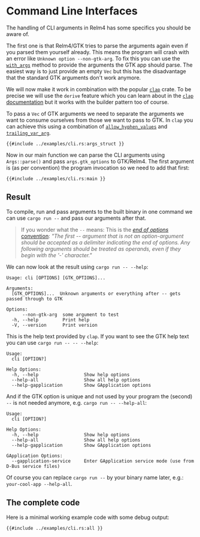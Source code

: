 # Command Line Interfaces

The handling of CLI arguments in Relm4 has some specifics you should be aware of.

The first one is that Relm4/GTK tries to parse the arguments again even if you parsed them yourself already.
This means the program will crash with an error like `Unknown option --non-gtk-arg`.
To fix this you can use the [`with_args`](https://docs.rs/relm4/latest/relm4/struct.RelmApp.html#method.with_args) method to provide the arguments the GTK app should parse.
The easiest way is to just provide an empty `Vec` but this has the disadvantage that the standard GTK arguments don't work anymore.

We will now make it work in combination with the popular [`clap`](https://docs.rs/clap/latest/clap/) crate.
To be precise we will use the `derive` feature which you can learn about in the [`clap` documentation](https://docs.rs/clap/latest/clap/_derive/_tutorial/chapter_0/index.html) but it works with the builder pattern too of course.

To pass a `Vec` of GTK arguments we need to separate the arguments we want to consume ourselves from those we want to pass to GTK.
In `clap` you can achieve this using a combination of [`allow_hyphen_values`](https://docs.rs/clap/latest/clap/struct.Arg.html#method.allow_hyphen_values) and [`trailing_var_arg`](https://docs.rs/clap/latest/clap/struct.Arg.html#method.trailing_var_arg).
```rust,no_run,noplayground
{{#include ../examples/cli.rs:args_struct }}
```

Now in our main function we can parse the CLI arguments using `Args::parse()` and pass `args.gtk_options` to GTK/Relm4.
The first argument is (as per convention) the program invocation so we need to add that first:
```rust,no_run,noplayground
{{#include ../examples/cli.rs:main }}
```

## Result
To compile, run and pass arguments to the built binary in one command we can use `cargo run --` and pass our arguments after that.
> If you wonder what the `--` means: This is the [*end of options* convention](https://pubs.opengroup.org/onlinepubs/9699919799/basedefs/V1_chap12.html#tag_12_02):
> *"The first -- argument that is not an option-argument should be accepted as a delimiter indicating the end of options. Any following arguments should be treated as operands, even if they begin with the '-' character."*

We can now look at the result using `cargo run -- --help`:
```
Usage: cli [OPTIONS] [GTK_OPTIONS]...

Arguments:
  [GTK_OPTIONS]...  Unknown arguments or everything after -- gets passed through to GTK

Options:
      --non-gtk-arg  some argument to test
  -h, --help         Print help
  -V, --version      Print version
```

This is the help text provided by `clap`.
If you want to see the GTK help text you can use `cargo run -- -- --help`:
```
Usage:
  cli [OPTION?]

Help Options:
  -h, --help                 Show help options
  --help-all                 Show all help options
  --help-gapplication        Show GApplication options
```
And if the GTK option is unique and not used by your program the (second) `--` is not needed anymore, e.g. `cargo run -- --help-all`:
```
Usage:
  cli [OPTION?]

Help Options:
  -h, --help                 Show help options
  --help-all                 Show all help options
  --help-gapplication        Show GApplication options

GApplication Options:
  --gapplication-service     Enter GApplication service mode (use from D-Bus service files)
```

Of course you can replace `cargo run --` by your binary name later, e.g.: `your-cool-app --help-all`.

## The complete code

Here is a minimal working example code with some debug output:

```rust,no_run,noplayground
{{#include ../examples/cli.rs:all }}
```
